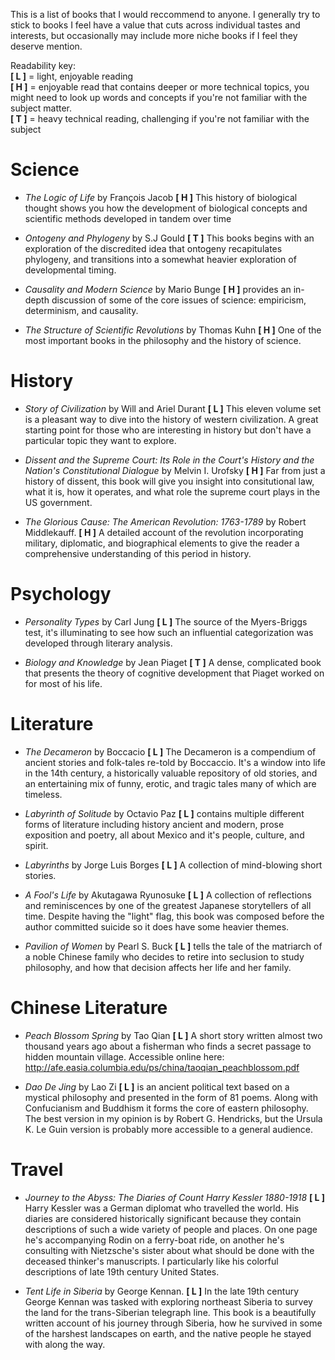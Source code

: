 This is a list of books that I would reccommend to anyone. I generally try to stick to books I feel have a value that cuts across individual tastes and interests, but occasionally may include more niche books if I feel they deserve mention.

Readability key:   
**[ L ]** = light, enjoyable reading   
**[ H ]** = enjoyable read that contains deeper or more technical topics, you might need to look up words
and concepts if you're not familiar with the subject matter.   
**[ T ]** = heavy technical reading, challenging if you're not familiar with the subject   

# Science

 - _The Logic of Life_ by François Jacob **[ H ]** This history of biological thought shows you 
how the development of biological concepts and scientific methods developed in tandem over time

 - _Ontogeny and Phylogeny_ by S.J Gould **[ T ]** This books begins with an exploration of the discredited
 idea that ontogeny recapitulates phylogeny, and transitions into a somewhat heavier exploration
 of developmental timing.
 
 - _Causality and Modern Science_ by Mario Bunge **[ H ]** provides an in-depth discussion of some of the core issues of science: empiricism, determinism, and causality.
 
 - _The Structure of Scientific Revolutions_ by Thomas Kuhn **[ H ]** One of the most important books in the philosophy and the history of science.
 
# History

- _Story of Civilization_ by Will and Ariel Durant **[ L ]** This eleven volume set is a pleasant way to dive into
the history of western civilization. A great starting point for those who are interesting in history but
don't have a particular topic they want to explore.

- _Dissent and the Supreme Court: Its Role in the Court's History and the Nation's Constitutional Dialogue_ by Melvin I. Urofsky **[ H ]** Far from just a history of dissent, this book will give you insight into consitutional law, what it is, how it operates, and what role the supreme court plays in the US government.

- _The Glorious Cause: The American Revolution: 1763-1789_ by Robert Middlekauff. **[ H ]** A detailed account of the revolution incorporating military, diplomatic, and biographical elements to give the reader a comprehensive understanding of this period in history.

# Psychology

- _Personality Types_ by Carl Jung **[ L ]** The source of the Myers-Briggs test, it's illuminating to see how 
such an influential categorization was developed through literary analysis.

- _Biology and Knowledge_ by Jean Piaget **[ T ]** A dense, complicated book that presents the theory of 
cognitive development that Piaget worked on for most of his life.

# Literature

- _The Decameron_ by Boccacio **[ L ]** The Decameron is a compendium of ancient stories and folk-tales re-told by Boccaccio. It's a window into life in the 14th century, a historically valuable repository of old stories, and an entertaining mix of funny, erotic, and tragic tales many of which are timeless.

- _Labyrinth of Solitude_ by Octavio Paz **[ L ]** contains multiple different forms of literature including history ancient and modern, prose exposition and poetry, all about Mexico and it's people, culture, and spirit.

- _Labyrinths_ by Jorge Luis Borges **[ L ]** A collection of mind-blowing short stories.

- _A Fool's Life_ by Akutagawa Ryunosuke **[ L ]** A collection of reflections and reminiscences by one of the greatest Japanese storytellers of all time. Despite having the "light" flag, this book was composed before the author committed suicide so it does have some heavier themes.

- _Pavilion of Women_ by Pearl S. Buck **[ L ]** tells the tale of the matriarch of a noble Chinese family who decides to retire into seclusion to study philosophy, and how that decision affects her life and her family.

# Chinese Literature

- _Peach Blossom Spring_ by Tao Qian **[ L ]** A short story written almost two thousand years ago about a fisherman who finds a secret passage to hidden mountain village. Accessible online here: http://afe.easia.columbia.edu/ps/china/taoqian_peachblossom.pdf

- _Dao De Jing_ by Lao Zi **[ L ]** is an ancient political text based on a mystical philosophy and presented in the form of 81 poems. Along with Confucianism and Buddhism it forms the core of eastern philosophy. The best version in my opinion is by Robert G. Hendricks, but the Ursula K. Le Guin version is probably more accessible to a general audience.

# Travel

- _Journey to the Abyss: The Diaries of Count Harry Kessler 1880-1918_ **[ L ]** Harry Kessler was a German diplomat who travelled the world. His diaries are considered historically significant because they contain descriptions of such a wide variety of people and places. On one page he's accompanying Rodin on a ferry-boat ride, on another he's consulting with Nietzsche's sister about what should be done with the deceased thinker's manuscripts. I particularly like his colorful descriptions of late 19th century United States.

- _Tent Life in Siberia_ by George Kennan. **[ L ]** In the late 19th century George Kennan was tasked with exploring northeast Siberia to survey the land for the trans-Siberian telegraph line. This book is a beautifully written account of his journey through Siberia, how he survived in some of the harshest landscapes on earth, and the native people he stayed with along the way.

